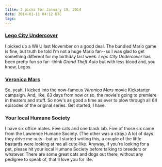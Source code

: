 ```yaml
---
title: 3 picks for January 10, 2014
date: 2014-01-11 04:12 UTC
tags:
---
```


### [Lego City Undercover](http://www.amazon.com/gp/product/B002I0K3PM/ref=as_li_ss_tl?ie=UTF8&camp=1789&creative=390957&creativeASIN=B002I0K3PM&linkCode=as2&tag=everrail-20)

I picked up a Wii U last November on a good deal. The bundled Mario game is fine, but truth be told I'm not a huge Mario fan--so I was glad to get something different for my birthday last week. *Lego City Undercover* has been pretty fun so far--think *Grand Theft Auto* but with less blood and, you know, Legos.

### [Veronica Mars](http://www.amazon.com/gp/product/B000SULWJA/ref=as_li_ss_tl?ie=UTF8&camp=1789&creative=390957&creativeASIN=B000SULWJA&linkCode=as2&tag=everrail-20)

So, yeah, I kicked into the now-famous *Veronica Mars* movie Kickstarter campaign. And, like, 63 days from now or so, the movie's going to premiere in theaters and stuff. So now's as good a time as ever to plow through all 64 episodes of the original series. Get started; I have.

### Your local Humane Society

I have six office mates. Five cats and one black lab. Five of those six came from the Lawrence Humane Society. (The other was a stray.) A lot of days they drive me nuts--but as I started writing this, a couple of the little bastards were looking at me all cute-like. Anyway, if you're looking for a pet, please hit your local Humane Society before talking to breeders or whatever. There are some great cats and dogs out there, without any pedigree to speak of, that'll love you for life.
